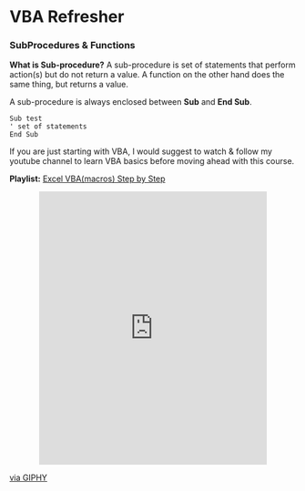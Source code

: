 # VBA Refresher

### SubProcedures & Functions

**What is Sub-procedure?**
A sub-procedure is set of statements that perform action(s) but do not return a value. A function on the other hand does the same thing, but returns a value.

A sub-procedure is always enclosed between **Sub** and **End Sub**.

```
Sub test
' set of statements
End Sub
```

If you are just starting with VBA, I would suggest to watch & follow my youtube channel to learn VBA basics before moving ahead with this course.

**Playlist:** [Excel VBA(macros) Step by Step](https://www.youtube.com/watch?v=hPrfOYBDGs8&list=PL1R_HJw0CDYIXDfzAR_fVUPfiB35okm93)

<p align="center">
<iframe src="https://giphy.com/embed/kaTTFDBdUsR5gqy5l8" width="400" height="480" frameBorder="0" class="giphy-embed" allowFullScreen></iframe><p><a href="https://www.youtube.com/c/xtremeexcel?sub_confirmation=1">via GIPHY</a></p>
</p>


